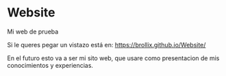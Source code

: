 # Website
Mi web de prueba

Si le queres pegar un vistazo está en: https://brollix.github.io/Website/

En el futuro esto va a ser mi sito web,
que usare como presentacion de mis conocimientos y experiencias.

